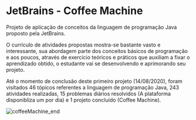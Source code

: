 # JetBrains - Coffee Machine
Projeto de aplicação de conceitos da linguagem de programação Java proposto pela JetBrains.

O currículo de atividades propostas mostra-se bastante vasto e interessante, sua abordagem parte 
dos conceitos básicos de programação e aos poucos, através de exercício teóricos e práticos que 
auxiliam a fixar o aprendizado obtido, o estudante vai se desenvolvendo e aprimorando seu projeto.

Até o momento de conclusão deste primeiro projeto (14/08/2020), foram visitados 46 tópicos referentes
a linguagem de programação Java, 243 atividades realizadas, 15 problemas diários resolvidos (A plataforma disponibliza um por dia)
e 1 projeto concluído (Coffee Machine).

![coffeeMachine_end](https://user-images.githubusercontent.com/51911137/90268793-ee3b9c00-de2d-11ea-95cc-3f12bf9ed459.png)

